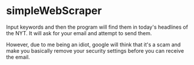 # simpleWebScraper
Input keywords and then the program will find them in today's headlines of the NYT. 
It will ask for your email and attempt to send them. 

However, due to me being an idiot, google will think that it's a scam and make you 
basically remove your security settings before you can receive the email. 
